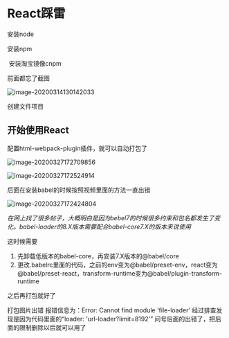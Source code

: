 # React踩雷

安装node

安装npm

​	安装淘宝镜像cnpm

前面都忘了截图

![image-20200314130142033](C:\Users\laoduan\AppData\Roaming\Typora\typora-user-images\image-20200314130142033.png)

创建文件项目



## 开始使用React

配置html-webpack-plugin插件，就可以自动打包了

![image-20200327172709856](C:\Users\laoduan\AppData\Roaming\Typora\typora-user-images\image-20200327172709856.png)

![image-20200327172524914](C:\Users\laoduan\AppData\Roaming\Typora\typora-user-images\image-20200327172524914.png)

后面在安装babel的时候按照视频里面的方法一直出错

![image-20200327172424804](C:\Users\laoduan\AppData\Roaming\Typora\typora-user-images\image-20200327172424804.png)



*在网上找了很多帖子，大概明白是因为bebel7的时候很多约束和包名都发生了变化。babel-loader的8.X版本需要配合babel-core7.X的版本来说使用*

这时候需要

1. 先卸载低版本的babel-core，再安装7.X版本的@babel/core
2. 更改.babelrc里面的代码，之前的env变为@babel/preset-env，react变为@babel/preset-react，transform-runtime变为@babel/plugin-transform-runtime

之后再打包就好了




打包图片出错
报错信息为：Error: Cannot find module 'file-loader'
经过排查发现是因为代码里面的“loader: 'url-loader?limit=8192'”
问号后面的出错了，把后面的限制删除以后就可以用了
